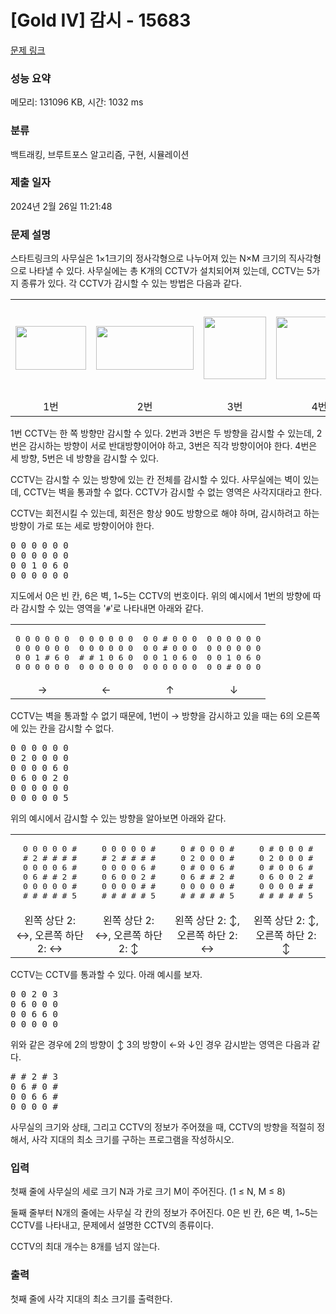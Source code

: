 # [Gold IV] 감시 - 15683 

[문제 링크](https://www.acmicpc.net/problem/15683) 

### 성능 요약

메모리: 131096 KB, 시간: 1032 ms

### 분류

백트래킹, 브루트포스 알고리즘, 구현, 시뮬레이션

### 제출 일자

2024년 2월 26일 11:21:48

### 문제 설명

<p>스타트링크의 사무실은 1×1크기의 정사각형으로 나누어져 있는 N×M 크기의 직사각형으로 나타낼 수 있다. 사무실에는 총 K개의 CCTV가 설치되어져 있는데, CCTV는 5가지 종류가 있다. 각 CCTV가 감시할 수 있는 방법은 다음과 같다.</p>

<table class="table table table-bordered" style="width: 100%;">
	<tbody>
		<tr>
			<td style="width: 20%; text-align: center; vertical-align: middle;"><img alt="" src="https://onlinejudgeimages.s3-ap-northeast-1.amazonaws.com/problem/15683/1.png" style="width: 113px; height: 70px;"></td>
			<td style="width: 20%; text-align: center;vertical-align: middle;"><img alt="" src="https://onlinejudgeimages.s3-ap-northeast-1.amazonaws.com/problem/15683/2.png" style="width: 156px; height: 70px;"></td>
			<td style="width: 20%; text-align: center;vertical-align: middle;"><img alt="" src="https://onlinejudgeimages.s3-ap-northeast-1.amazonaws.com/problem/15683/3.png" style="width: 100px; height: 100px;"></td>
			<td style="width: 20%; text-align: center;vertical-align: middle;"><img alt="" src="https://onlinejudgeimages.s3-ap-northeast-1.amazonaws.com/problem/15683/4.png" style="width: 138px; height: 100px;"></td>
			<td style="width: 20%; text-align: center;vertical-align: middle;"><img alt="" src="https://onlinejudgeimages.s3-ap-northeast-1.amazonaws.com/problem/15683/5.png" style="width: 149px; height: 150px;"></td>
		</tr>
		<tr>
			<td style="width: 20%; text-align: center;">1번</td>
			<td style="width: 20%; text-align: center;">2번</td>
			<td style="width: 20%; text-align: center;">3번</td>
			<td style="width: 20%; text-align: center;">4번</td>
			<td style="width: 20%; text-align: center;">5번</td>
		</tr>
	</tbody>
</table>

<p>1번 CCTV는 한 쪽 방향만 감시할 수 있다. 2번과 3번은 두 방향을 감시할 수 있는데, 2번은 감시하는 방향이 서로 반대방향이어야 하고, 3번은 직각 방향이어야 한다. 4번은 세 방향, 5번은 네 방향을 감시할 수 있다.</p>

<p>CCTV는 감시할 수 있는 방향에 있는 칸 전체를 감시할 수 있다. 사무실에는 벽이 있는데, CCTV는 벽을 통과할 수 없다. CCTV가 감시할 수 없는 영역은 사각지대라고 한다.</p>

<p>CCTV는 회전시킬 수 있는데, 회전은 항상 90도 방향으로 해야 하며, 감시하려고 하는 방향이 가로 또는 세로 방향이어야 한다.</p>

<pre>0 0 0 0 0 0
0 0 0 0 0 0
0 0 1 0 6 0
0 0 0 0 0 0</pre>

<p>지도에서 0은 빈 칸, 6은 벽, 1~5는 CCTV의 번호이다. 위의 예시에서 1번의 방향에 따라 감시할 수 있는 영역을 '<code>#</code>'로 나타내면 아래와 같다.</p>

<table class="table table table-bordered" style="width: 100%;">
	<tbody>
		<tr>
			<td style="width: 25%; text-align: center;">
			<pre>0 0 0 0 0 0
0 0 0 0 0 0
0 0 1 # 6 0
0 0 0 0 0 0</pre>
			</td>
			<td style="width: 25%; text-align: center;">
			<pre>0 0 0 0 0 0
0 0 0 0 0 0
# # 1 0 6 0
0 0 0 0 0 0</pre>
			</td>
			<td style="width: 25%; text-align: center;">
			<pre>0 0 # 0 0 0
0 0 # 0 0 0
0 0 1 0 6 0
0 0 0 0 0 0</pre>
			</td>
			<td style="width: 25%; text-align: center;">
			<pre>0 0 0 0 0 0
0 0 0 0 0 0
0 0 1 0 6 0
0 0 # 0 0 0</pre>
			</td>
		</tr>
		<tr>
			<td style="width: 25%; text-align: center;">→</td>
			<td style="width: 25%; text-align: center;">←</td>
			<td style="width: 25%; text-align: center;">↑</td>
			<td style="width: 25%; text-align: center;">↓</td>
		</tr>
	</tbody>
</table>

<p>CCTV는 벽을 통과할 수 없기 때문에, 1번이 → 방향을 감시하고 있을 때는 6의 오른쪽에 있는 칸을 감시할 수 없다.</p>

<pre>0 0 0 0 0 0
0 2 0 0 0 0
0 0 0 0 6 0
0 6 0 0 2 0
0 0 0 0 0 0
0 0 0 0 0 5</pre>

<p>위의 예시에서 감시할 수 있는 방향을 알아보면 아래와 같다.</p>

<table class="table table table-bordered" style="width: 100%;">
	<tbody>
		<tr>
			<td style="width: 25%; text-align: center;">
			<pre>0 0 0 0 0 #
# 2 # # # #
0 0 0 0 6 #
0 6 # # 2 #
0 0 0 0 0 #
# # # # # 5</pre>
			</td>
			<td style="width: 25%; text-align: center;">
			<pre>0 0 0 0 0 #
# 2 # # # #
0 0 0 0 6 #
0 6 0 0 2 #
0 0 0 0 # #
# # # # # 5</pre>
			</td>
			<td style="width: 25%; text-align: center;">
			<pre>0 # 0 0 0 #
0 2 0 0 0 #
0 # 0 0 6 #
0 6 # # 2 #
0 0 0 0 0 #
# # # # # 5</pre>
			</td>
			<td style="width: 25%; text-align: center;">
			<pre>0 # 0 0 0 #
0 2 0 0 0 #
0 # 0 0 6 #
0 6 0 0 2 #
0 0 0 0 # #
# # # # # 5</pre>
			</td>
		</tr>
		<tr>
			<td style="width: 25%; text-align: center;">왼쪽 상단 2: ↔, 오른쪽 하단 2: ↔</td>
			<td style="width: 25%; text-align: center;">왼쪽 상단 2: ↔, 오른쪽 하단 2: ↕</td>
			<td style="width: 25%; text-align: center;">왼쪽 상단 2: ↕, 오른쪽 하단 2: ↔</td>
			<td style="width: 25%; text-align: center;">왼쪽 상단 2: ↕, 오른쪽 하단 2: ↕</td>
		</tr>
	</tbody>
</table>

<p>CCTV는 CCTV를 통과할 수 있다. 아래 예시를 보자.</p>

<pre>0 0 2 0 3
0 6 0 0 0
0 0 6 6 0
0 0 0 0 0
</pre>

<p>위와 같은 경우에 2의 방향이 ↕ 3의 방향이 ←와 ↓인 경우 감시받는 영역은 다음과 같다.</p>

<pre># # 2 # 3
0 6 # 0 #
0 0 6 6 #
0 0 0 0 #
</pre>

<p>사무실의 크기와 상태, 그리고 CCTV의 정보가 주어졌을 때, CCTV의 방향을 적절히 정해서, 사각 지대의 최소 크기를 구하는 프로그램을 작성하시오.</p>

### 입력 

 <p>첫째 줄에 사무실의 세로 크기 N과 가로 크기 M이 주어진다. (1 ≤ N, M ≤ 8)</p>

<p>둘째 줄부터 N개의 줄에는 사무실 각 칸의 정보가 주어진다. 0은 빈 칸, 6은 벽, 1~5는 CCTV를 나타내고, 문제에서 설명한 CCTV의 종류이다. </p>

<p>CCTV의 최대 개수는 8개를 넘지 않는다.</p>

### 출력 

 <p>첫째 줄에 사각 지대의 최소 크기를 출력한다.</p>

